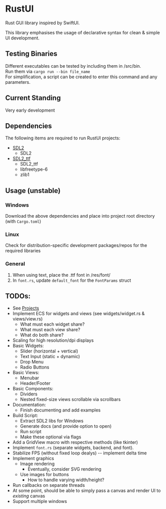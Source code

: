 # RustUI
Rust GUI library inspired by SwiftUI.

This library emphasises the usage of declarative syntax for clean & simple UI development.

## Testing Binaries
Different executables can be tested by including them in /src/bin.  
Run them via `cargo run --bin file_name`  
For simplification, a script can be created to enter this command and any parameters.

## Current Standing
Very early development

## Dependencies
The following items are required to run RustUI projects:
- [SDL2](https://www.libsdl.org/download-2.0.php)
  - SDL2
- [SDL2_ttf](https://www.libsdl.org/projects/SDL_ttf/)
  - SDL2_ttf
  - libfreetype-6
  - zlib1

## Usage (unstable)
### Windows
Download the above dependencies and place into project root directory (with `Cargo.toml`)
### Linux
Check for distribution-specific development packages/repos for the required libraries
### General
1. When using text, place the .ttf font in /res/font/
2. In `font.rs`, update `default_font` for the `FontParams` struct

## TODOs:
- See [Projects](https://github.com/swerdloj/RustUI/projects)
- Implement ECS for widgets and views (see widgets/widget.rs & views/view.rs)
  - What must each widget share?
  - What must each view share?
  - What do both share?
- Scaling for high resolution/dpi displays
- Basic Widgets:
  - Slider (horizontal + vertical)
  - Text Input (static + dynamic)
  - Drop Menu
  - Radio Buttons
- Basic Views:
  - Menubar
  - Header/Footer
- Basic Components:
  - Dividers
  - Nested fixed-size views scrollable via scrollbars
- Documentation:
  - Finish documenting and add examples
- Build Script:
  - Extract SDL2 libs for Windows
  - Generate docs (and provide option to open)
  - Run script
  - Make these optional via flags
- Add a GridView macro with respective methods (like tkinter)
- Implement `font.rs` (separate widgets, backend, and font).
- Stabilize FPS (without fixed loop dealys) -- implement delta time
- Implement graphics
  - Image rendering
    - Eventually, consider SVG rendering
  - Use images for buttons
    - How to handle varying width/height?
- Run callbacks on separate threads
- At some point, should be able to simply pass a canvas and render UI to *existing* canvas
- Support multiple windows